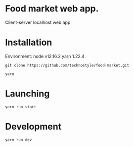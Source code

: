 # Food market web app.
Client-server localhost web app.

# Installation
Environment: node v12.16.2 yarn 1.22.4
```
git clone https://github.com/technostyle/food-market.git
```
```
yarn
```

# Launching
```
yarn run start
```

# Development
```
yarn run dev
```
